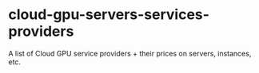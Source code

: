 # cloud-gpu-servers-services-providers
A list of Cloud GPU service providers + their prices on servers, instances, etc.
